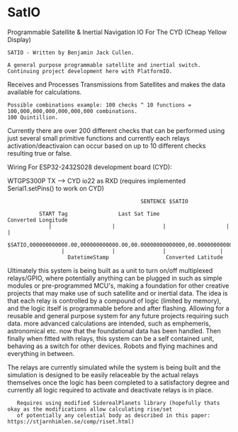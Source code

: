 # SatIO
Programmable Satellite &amp; Inertial Navigation IO For The CYD (Cheap Yellow Display)


    SATIO - Written by Benjamin Jack Cullen.

    A general purpose programmable satellite and inertial switch.
    Continuing project development here with PlatformIO.

Receives and Processes Transmissions from Satellites and makes the data available for calculations.

    Possible combinations example: 100 checks ^ 10 functions = 100,000,000,000,000,000,000 combinations.
    100 Quintillion.

Currently there are over 200 different checks that can be performed using just several small primitive
functions and currently each relays activation/deactivaion can occur based on up to 10 different checks
resulting true or false. 


Wiring For ESP32-2432S028 development board (CYD):

WTGPS300P TX --> CYD io22 as RXD (requires implemented Serial1.setPins() to work on CYD)

  
                                              SENTENCE $SATIO
                                                                            
              START Tag                Last Sat Time                    Converted Longitude        
                 |                   |               |                   |               |                  
              $SATIO,000000000000.00,000000000000.00,00.00000000000000,00.00000000000000,*Z
                     |               |               |                 |                              
                       DatetimeStamp                  Converted Latitude                                 
  

Ultimately this system is being built as a unit to turn on/off multiplexed relays/GPIO,
where potentially anything can be plugged in such as simple modules or pre-programmed MCU's, 
making a foundation for other creative projects that may make use of such satellite and or inertial data.
The idea is that each relay is controlled by a compound of logic (limited by memory), and the logic itself
is programmable before and after flashing. Allowing for a reusable and general purpose system for any future
projects requiring such data. more advanced calculations are intended, such as emphemeris, astronomical etc. now
that the foundational data has been handled. Then finally when fitted with relays, this system can be a self
contained unit, behaving as a switch for other devices. Robots and flying machines and everything in between.


The relays are currently simulated while the system is being built and the simulation is designed to be easily
relaceable by the actual relays themselves once the logic has been completed to a satisfactory degree and currently
all logic required to activate and deactivate relays is in place.
  
       Requires using modified SiderealPlanets library (hopefully thats okay as the modifications allow calculating rise/set
       of potentially any celestial body as described in this paper: https://stjarnhimlen.se/comp/riset.html)
